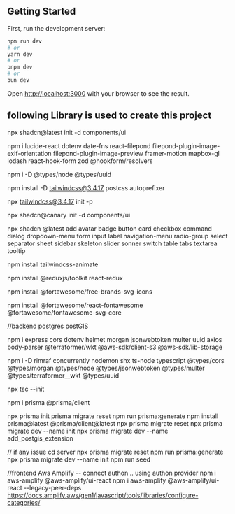 

## Getting Started

First, run the development server:

```bash
npm run dev
# or
yarn dev
# or
pnpm dev
# or
bun dev
```

Open [http://localhost:3000](http://localhost:3000) with your browser to see the result.


## following Library is used to create this project 

npx shadcn@latest init -d components/ui

npm i lucide-react dotenv date-fns react-filepond filepond-plugin-image-exif-orientation filepond-plugin-image-preview framer-motion mapbox-gl lodash react-hook-form zod @hookform/resolvers

npm i -D @types/node @types/uuid   
  
npm install -D tailwindcss@3.4.17 postcss autoprefixer
 
npx tailwindcss@3.4.17 init -p
 
npx shadcn@canary init -d components/ui

npx shadcn @latest add avatar badge button card checkbox command dialog  dropdown-menu form input label navigation-menu radio-group select separator sheet sidebar skeleton slider sonner switch  table tabs textarea tooltip

npm install tailwindcss-animate

npm install @reduxjs/toolkit react-redux

npm install @fortawesome/free-brands-svg-icons

npm install @fortawesome/react-fontawesome @fortawesome/fontawesome-svg-core


//backend
postgres
postGIS

npm i express cors dotenv helmet morgan jsonwebtoken multer uuid axios body-parser @terraformer/wkt @aws-sdk/client-s3 @aws-sdk/lib-storage

npm i -D rimraf concurrently nodemon  shx ts-node typescript @types/cors @types/morgan @types/node @types/jsonwebtoken @types/multer @types/terraformer__wkt @types/uuid 

npx tsc --init

npm i prisma @prisma/client

npx prisma init
prisma migrate reset
npm run prisma:generate
npm install prisma@latest @prisma/client@latest
npx prisma migrate reset
npx prisma migrate dev --name init
npx prisma migrate dev --name add_postgis_extension

// if any issue
cd server
npx prisma migrate reset
npm run prisma:generate
npx prisma migrate dev --name init
npm run seed


//frontend 
Aws Amplify -- connect authon .. using authon provider
npm i aws-amplify @aws-amplify/ui-react
npm i aws-amplify @aws-amplify/ui-react --legacy-peer-deps
https://docs.amplify.aws/gen1/javascript/tools/libraries/configure-categories/
